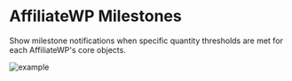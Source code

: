 # AffiliateWP Milestones

Show milestone notifications when specific quantity thresholds are met for each AffiliateWP's core objects.

![example](http://i.imgur.com/yYJeWX1.gif "example")
